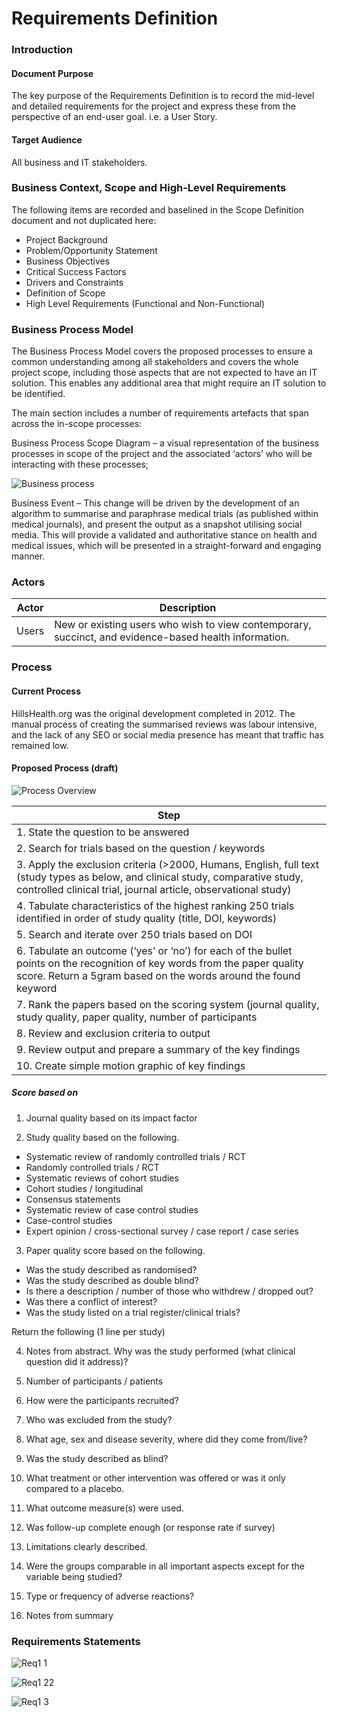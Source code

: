 # Requirements Definition

### Introduction
#### Document Purpose
The key purpose of the Requirements Definition is to record the mid-level and detailed requirements for the project and express these from the perspective of an end-user goal. i.e. a User Story.  

#### Target Audience
All business and IT stakeholders.

### Business Context, Scope and High-Level Requirements
The following items are recorded and baselined in the Scope Definition document and not duplicated here:

- Project Background
- Problem/Opportunity Statement
- Business Objectives
- Critical Success Factors
- Drivers and Constraints
- Definition of Scope
- High Level Requirements (Functional and Non-Functional)

### Business Process Model
The Business Process Model covers the proposed processes to ensure a common understanding among all stakeholders and covers the whole project scope, including those aspects that are not expected to have an IT solution.  This enables any additional area that might require an IT solution to be identified.

The main section includes a number of requirements artefacts that span across the in-scope processes:

Business Process Scope Diagram – a visual representation of the business processes in scope of the project and the associated ‘actors’ who will be interacting with these processes;

![Business process](https://user-images.githubusercontent.com/45914355/82267568-ac9d7100-9964-11ea-8467-1d1423c6093d.png)

Business Event – This change will be driven by the development of an algorithm to summarise and paraphrase medical trials (as published within medical journals), and present the output as a snapshot utilising social media.  This will provide a validated and authoritative stance on health and medical issues, which will be presented in a straight-forward and engaging manner. 


### Actors

|Actor |	Description|
|---|---|
|Users |	New or existing users who wish to view contemporary, succinct, and evidence-based health information. |

### Process
#### Current Process
HillsHealth.org was the original development completed in 2012.  The manual process of creating the summarised reviews was labour intensive, and the lack of any SEO or social media presence has meant that traffic has remained low.  

#### Proposed Process (draft)

![Process Overview](https://user-images.githubusercontent.com/45914355/85082902-22953200-b1c8-11ea-8064-19a9aff0e8e7.png)

|Step |
|---|
|1. State the question to be answered |
|2. Search for trials based on the question / keywords |
|3. Apply the exclusion criteria (>2000, Humans, English, full text (study types as below, and clinical study, comparative study, controlled clinical trial, journal article, observational study) |
|4. Tabulate characteristics of the highest ranking 250 trials identified in order of study quality (title, DOI, keywords) |
|5. Search and iterate over 250 trials based on DOI |
|6. Tabulate an outcome (‘yes’ or ‘no’) for each of the bullet points on the recognition of key words from the paper quality score.  Return a 5gram based on the words around the found keyword |
|7. Rank the papers based on the scoring system (journal quality, study quality, paper quality, number of participants |
|8. Review and exclusion criteria to output |
|9. Review output and prepare a summary of the key findings |
|10. Create simple motion graphic of key findings |

##### Score based on
1. Journal quality based on its impact factor

2. Study quality based on the following.
* Systematic review of randomly controlled trials / RCT
* Randomly controlled trials / RCT
* Systematic reviews of cohort studies
* Cohort studies / longitudinal
* Consensus statements
* Systematic review of case control studies
* Case-control studies
* Expert opinion / cross-sectional survey / case report / case series

3. Paper quality score based on the following.
* Was the study described as randomised?
* Was the study described as double blind?
* Is there a description / number of those who withdrew / dropped out?
* Was there a conflict of interest?
* Was the study listed on a trial register/clinical trials?

Return the following (1 line per study)

4. Notes from abstract. Why was the study performed (what clinical question did it address)?

5. Number of participants / patients
6. How were the participants recruited?
7. Who was excluded from the study?
8. What age, sex and disease severity, where did they come from/live? 
10. Was the study described as blind?

11. What treatment or other intervention was offered or was it only compared to a placebo.
12. What outcome measure(s) were used.

13. Was follow-up complete enough (or response rate if survey)

14. Limitations clearly described.
15. Were the groups comparable in all important aspects except for the variable being studied?
16. Type or frequency of adverse reactions?
17. Notes from summary


### Requirements Statements

![Req1 1](https://user-images.githubusercontent.com/45914355/82155372-6238c900-986c-11ea-834a-6293c2afd0d0.png)

![Req1 22](https://user-images.githubusercontent.com/45914355/82132836-f870de80-97db-11ea-8963-06ff0e2979ce.png)

![Req1 3](https://user-images.githubusercontent.com/45914355/82155226-4aad1080-986b-11ea-8024-1e207d0236e9.png)


